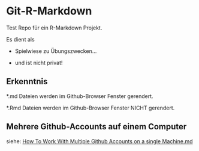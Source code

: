 # Git-R-Markdown

Test Repo für ein R-Markdown Projekt.

Es dient als

-   Spielwiese zu Übungszwecken...

-   und ist nicht privat!

## Erkenntnis

\*.md Dateien werden im Github-Browser Fenster gerendert.

\*.Rmd Dateien werden im Github-Browser Fenster NICHT gerendert.

## Mehrere Github-Accounts auf einem Computer

siehe: [How To Work With Multiple Github Accounts on a single Machine.md](How%20To%20Work%20With%20Multiple%20Github%20Accounts%20on%20a%20single%20Machine.md)

